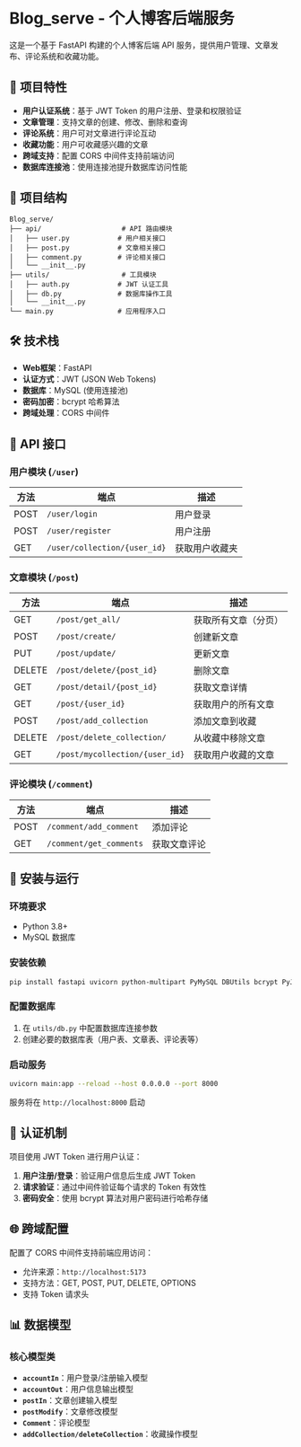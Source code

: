 # Blog_serve - 个人博客后端服务

这是一个基于 FastAPI 构建的个人博客后端 API 服务，提供用户管理、文章发布、评论系统和收藏功能。

## 🚀 项目特性

- **用户认证系统**：基于 JWT Token 的用户注册、登录和权限验证
- **文章管理**：支持文章的创建、修改、删除和查询
- **评论系统**：用户可对文章进行评论互动
- **收藏功能**：用户可收藏感兴趣的文章
- **跨域支持**：配置 CORS 中间件支持前端访问
- **数据库连接池**：使用连接池提升数据库访问性能

## 📁 项目结构

```
Blog_serve/
├── api/                    # API 路由模块
│   ├── user.py            # 用户相关接口
│   ├── post.py            # 文章相关接口
│   ├── comment.py         # 评论相关接口
│   └── __init__.py
├── utils/                  # 工具模块
│   ├── auth.py            # JWT 认证工具
│   ├── db.py              # 数据库操作工具
│   └── __init__.py
└── main.py                # 应用程序入口
```

## 🛠️ 技术栈

- **Web框架**：FastAPI
- **认证方式**：JWT (JSON Web Tokens)
- **数据库**：MySQL (使用连接池)
- **密码加密**：bcrypt 哈希算法
- **跨域处理**：CORS 中间件

## 📝 API 接口

### 用户模块 (`/user`)

| 方法 | 端点 | 描述 |
|------|------|------|
| POST | `/user/login` | 用户登录 |
| POST | `/user/register` | 用户注册 |
| GET | `/user/collection/{user_id}` | 获取用户收藏夹 |

### 文章模块 (`/post`)

| 方法 | 端点 | 描述 |
|------|------|------|
| GET | `/post/get_all/` | 获取所有文章（分页） |
| POST | `/post/create/` | 创建新文章 |
| PUT | `/post/update/` | 更新文章 |
| DELETE | `/post/delete/{post_id}` | 删除文章 |
| GET | `/post/detail/{post_id}` | 获取文章详情 |
| GET | `/post/{user_id}` | 获取用户的所有文章 |
| POST | `/post/add_collection` | 添加文章到收藏 |
| DELETE | `/post/delete_collection/` | 从收藏中移除文章 |
| GET | `/post/mycollection/{user_id}` | 获取用户收藏的文章 |

### 评论模块 (`/comment`)

| 方法 | 端点 | 描述 |
|------|------|------|
| POST | `/comment/add_comment` | 添加评论 |
| GET | `/comment/get_comments` | 获取文章评论 |

## 🔧 安装与运行

### 环境要求

- Python 3.8+
- MySQL 数据库

### 安装依赖

```bash
pip install fastapi uvicorn python-multipart PyMySQL DBUtils bcrypt PyJWT
```

### 配置数据库

1. 在 `utils/db.py` 中配置数据库连接参数
2. 创建必要的数据库表（用户表、文章表、评论表等）

### 启动服务

```bash
uvicorn main:app --reload --host 0.0.0.0 --port 8000
```

服务将在 `http://localhost:8000` 启动

## 🔐 认证机制

项目使用 JWT Token 进行用户认证：

1. **用户注册/登录**：验证用户信息后生成 JWT Token
2. **请求验证**：通过中间件验证每个请求的 Token 有效性
3. **密码安全**：使用 bcrypt 算法对用户密码进行哈希存储

## 🌐 跨域配置

配置了 CORS 中间件支持前端应用访问：
- 允许来源：`http://localhost:5173`
- 支持方法：GET, POST, PUT, DELETE, OPTIONS
- 支持 Token 请求头

## 📊 数据模型

### 核心模型类

- **`accountIn`**：用户登录/注册输入模型
- **`accountOut`**：用户信息输出模型
- **`postIn`**：文章创建输入模型
- **`postModify`**：文章修改模型
- **`Comment`**：评论模型
- **`addCollection/deleteCollection`**：收藏操作模型

